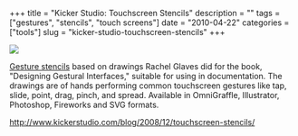 +++
title = "Kicker Studio: Touchscreen Stencils"
description = ""
tags = ["gestures", "stencils", "touch screens"]
date = "2010-04-22"
categories = ["tools"]
slug = "kicker-studio-touchscreen-stencils"
+++


<div class="tool-screenshot mb1"><a href="http://www.kickerstudio.com/blog/2008/12/touchscreen-stencils/"><img id="bluga-thumbnail-2709" class="bluga-thumbnail custom" src="//konigi.com/media/bluga/
wt522fd9c86a764_custom.jpg"/></a></div><p><a href="http://www.kickerstudio.com/blog/2008/12/touchscreen-stencils/">Gesture stencils</a> based on drawings Rachel Glaves did for the book, &quot;Designing Gestural Interfaces,&quot; suitable for using in documentation. The drawings are of hands performing common touchscreen gestures like tap, slide, point, drag, pinch, and spread. Available in OmniGraffle, Illustrator, Photoshop, Fireworks and SVG formats.</p>

  
<p><a href="http://www.kickerstudio.com/blog/2008/12/touchscreen-stencils/">http://www.kickerstudio.com/blog/2008/12/touchscreen-stencils/</a></p>
      
